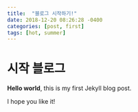 ```yaml
---
title:  "블로그 시작하기!"
date: 2018-12-20 08:26:28 -0400
categories: [post, first]
tags: [hot, summer]
---
```


# 시작 블로그

**Hello world**, this is my first Jekyll blog post.

I hope you like it!
